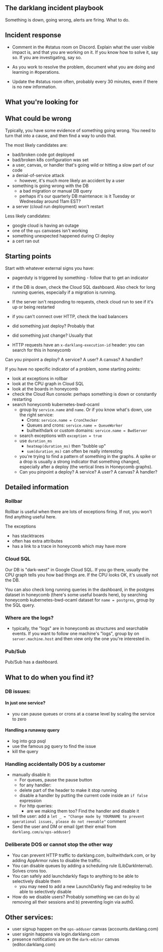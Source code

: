 ## The darklang incident playbook

Something is down, going wrong, alerts are firing. What to do.

## Incident response

- Comment in the #status room on Discord. Explain what the user visible impact
  is, and that you are working on it. If you know how to solve it, say so. If
  you are investigating, say so.

- As you work to resolve the problem, document what you are doing and learning
  in #operations.

- Update the #status room often, probably every 30 minutes, even if there is no
  new information.

## What you're looking for

## What could be wrong

Typically, you have some evidence of something going wrong. You need to turn that
into a cause, and then find a way to undo that.

The most likely candidates are:

- bad/broken code got deployed
- bad/broken k8s configuration was set
- a user, canvas, or handler that's going wild or hitting a slow part of our code
- a denial-of-service attack
  - however, it's much more likely an accident by a user
- something is going wrong with the DB
  - a bad migration or manual DB query
  - perhaps it's our quarterly DB maintenace: is it Tuesday or Wednesday around 11am
    EST?
- a server (cloud run deployment) won't restart

Less likely candidates:

- google cloud is having an outage
- one of the `ops` canvases isn't working
- something unexpected happened during CI deploy
- a cert ran out

## Starting points

Start with whatever external signs you have:

- pagerduty is triggered by something - follow that to get an indicator

- if the DB is down, check the Cloud SQL dashboard. Also check for long running
  queries, especially if a migration is running.
- If the server isn't responding to requests, check cloud run to see if
  it's up or being restarted
- if you can't connect over HTTP, check the load balancers
- did something just deploy? Probably that
- did something just change? Usually that
- HTTP requests have an `x-darklang-execution-id` header: you can search for this in honeycomb

Can you pinpoint a deploy? A service? A user? A canvas? A handler?

If you have no specific indicator of a problem, some starting points:

- look at exceptions in rollbar
- look at the CPU graph in Cloud SQL
- look at the boards in honeycomb
- check the Cloud Run console: perhaps something is down or constantly restarting
- search honeycomb kubernetes-bwd-ocaml
  - group by `service.name` and `name`. Or if you know what's down, use the right service:
    - Crons: `service.name = CronChecker`
    - Queues and crons: `service.name = QueueWorker`
    - builtwithdark or custom domains: `service.name = BwdServer`
  - search exceptions with `exception = true`
  - use `duration_ms`
    - `heatmap(duration_ms)` then "bubble up"
    - `sum(duration_ms)` can often be really interesting
  - you're trying to find a pattern of something in the graphs. A spike or a
    drop is usually a strong indicator that something changed, especially after
    a deploy (the vertical lines in Honeycomb graphs).
  - Can you pinpoint a deploy? A service? A user? A canvas? A handler?

## Detailed information

### Rollbar

Rollbar is useful when there are lots of exceptions firing. If not, you won't find
anything useful here.

The exceptions

- has stacktraces
- often has extra attributes
- has a link to a trace in honeycomb which may have more

### Cloud SQL

Our DB is "dark-west" in Google Cloud SQL. If you go there, usually the CPU
graph tells you how bad things are. If the CPU looks OK, it's usually not the
DB.

You can also check long running queries in the dashboard, in the postgres
dataset in honeycomb (there's some useful boards here), by searching honeycomb
kubernetes-bwd-ocaml dataset for `name = postgres`, group by the SQL query.

### Where are the logs?

- typically, the "logs" are in honeycomb as structures and searchable events.
  If you want to follow one machine's "logs", group by on `server.machine.host`
  and then view only the one you're interested in.

### Pub/Sub

Pub/Sub has a dashboard.

## What to do when you find it?

### DB issues:

#### In just one service?

- you can pause queues or crons at a coarse level by scaling the service to zero

#### Handling a runaway query

- log into gcp psql
- use the famous pg query to find the issue
- kill the query

### Handling accidentally DOS by a customer

- manually disable it:
  - For queues, pause the pause button
  - for any handler:
  - delete part of the header to make it stop running
  - disable a handler by putting the current code inside an `if false` expression
  - For http queries:
    - are we making them too? Find the handler and disable it
- tell the user: add a
  `let _ = "Change made by YOURNAME to prevent operational issues, please do not reenable"` comment
- Send the user and DM or email (get their email from `darklang.com/a/ops-adduser`)

### Deliberate DOS or cannot stop the other way

- You can prevent HTTP traffic to darklang.com, builtwithdark.com, or
  by adding AppArmor rules to disable the traffic.
- You can disable queues by adding a scheduling rule (LibDarkInternal). Solves crons
  too.
- You can safely add launchdarkly flags to anything to be able to selectively disable
  them
  - you may need to add a new LaunchDarkly flag and redeploy to be able to
    selectively disable
- How do we disable users? Probably something we can do by a) removing all their
  sessions and b) preventing login via auth0.

## Other services:

- user signup happen on the `ops-adduser` canvas (accounts.darklang.com)
- user signin happens via login.darklang.com
- presence notifications are on the `dark-editor` canvas (editor.darklang.com)
